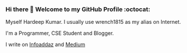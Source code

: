 ### Hi there 👋 Welcome to my GitHub Profile :octocat:

Myself Hardeep Kumar. I usually use wrench1815 as my alias on Internet.

I'm a Programmer, CSE Student and Blogger.

I write on [Infoaddaz](https://infoaddaz.com) and [Medium](https://medium.com/@hardeepkumar1815)


<!--
**wrench1815/wrench1815** is a ✨ _special_ ✨ repository because its `README.md` (this file) appears on your GitHub profile.

Here are some ideas to get you started:

- 🔭 I’m currently working on ...
- 🌱 I’m currently learning ...
- 👯 I’m looking to collaborate on ...
- 🤔 I’m looking for help with ...
- 💬 Ask me about ...
- 📫 How to reach me: ...
- 😄 Pronouns: ...
- ⚡ Fun fact: ...
-->

